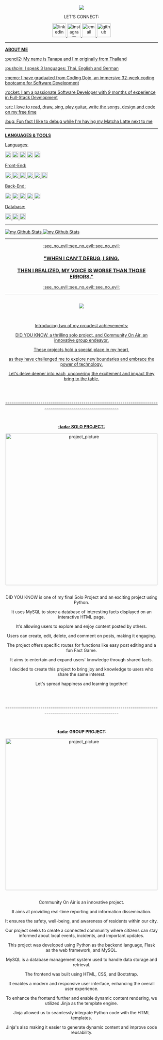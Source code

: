 <div align="center">
  <img src="https://capsule-render.vercel.app/api?text=WELCOME!&animation=blinking&type=waving&color=0:859DDA,100:F7ABBE&fontColor=ffffff"/>
  <p>LET'S CONNECT:</p>
    <a href="https://www.linkedin.com/in/tanapa-palmer"><img src="https://github-production-user-asset-6210df.s3.amazonaws.com/119079803/242725149-788e7d06-6aca-44a4-9580-524b4fc90407.png" alt="linkedin" width="45" height="45"/>
    <a href="https://www.instagram.com/ikq.tanapa/"><img src="https://github-production-user-asset-6210df.s3.amazonaws.com/119079803/242727252-120abc8f-a42d-4151-985b-fab587c8bcb1.png" alt="instagram" width="45" height="45"/>
    <a href="mailto:tanapa.palmer@gmail.com"><img src="https://github-production-user-asset-6210df.s3.amazonaws.com/119079803/242724866-4a4db4bf-aedb-449a-8bed-32d98199c719.png" alt="email" width="45" height="45"/>
    <a href="https://github.com/TanapaPalmer"><img src="https://cdn3.iconfinder.com/data/icons/brands-pack/240/github-512.png" alt="github" width="45" height="45"/>
</div>

<hr>

<div>
  <p><strong>ABOUT ME</strong></p>
  <p>:pencil2: My name is Tanapa and I'm originally from Thailand</p>
  <p>:pushpin: I speak 3 languages: Thai, English and German</p>
  <p>:memo: I have graduated from Coding Dojo, an immersive 32-week coding bootcamp for Software Development</p>
  <p>:rocket: I am a passionate Software Developer with 9 months of experience in Full-Stack Development</p>
  <p>:art: I love to read, draw, sing, play guitar, write the songs, design and code on my free time</p>
  <p>:bug: Fun fact I like to debug while I'm having my Matcha Latte next to me</p> 
</div>

<hr>

<div>
  <p><strong>LANGUAGES & TOOLS</strong></p>

  <p>Languages:</p>
    <img src="https://img.shields.io/badge/html-FAAFA2?logo=html5&logoColor=white&style=for-the-badge" alt="html" height="20"/>
    <img src="https://img.shields.io/badge/Css-C9E0EC?logo=css3&logoColor=white&style=for-the-badge" alt="css" height="20"/>
    <img src="https://img.shields.io/badge/python-9599B5?logo=python&logoColor=white&style=for-the-badge" alt="python" height="20"/>
    <img src="https://img.shields.io/badge/javascript-F7E3AF?logo=javascript&logoColor=white&style=for-the-badge" alt="javascript" height="20"/>
    <img src="https://img.shields.io/badge/java-D291BC?logo=java&logoColor=white&style=for-the-badge" alt="java" height="20"/>
  <p>Front-End:</p>
    <img src="https://img.shields.io/badge/react-53C6D9?logo=react&logoColor=white&style=for-the-badge" alt="react" height="20"/>
    <img src="https://img.shields.io/badge/jquery-D7BDAA?logo=jquery&logoColor=white&style=for-the-badge" alt="jquery" height="20"/>
    <img src="https://img.shields.io/badge/bootstrap-BCA8E6?logo=bootstrap&logoColor=white&style=for-the-badge" alt="bootstrap" height="20"/>
    <img src="https://img.shields.io/badge/ajax-85B1D4?logo=ajax&logoColor=white&style=for-the-badge" alt="ajax" height="20"/>
    <img src="https://img.shields.io/badge/json-CCE2CB?logo=json&logoColor=white&style=for-the-badge" alt="json" height="20"/>
    <img src="https://img.shields.io/badge/jinja-F2688A?logo=jinja&logoColor=white&style=for-the-badge" alt="jinja" height="20"/>
  <p>Back-End:</p>
    <img src="https://img.shields.io/badge/node.js-7ED9CA?logo=node.js&logoColor=white&style=for-the-badge" alt="node.js" height="20"/>
    <img src="https://img.shields.io/badge/express-F6EAC2?logo=express&logoColor=white&style=for-the-badge" alt="express" height="20"/>
    <img src="https://img.shields.io/badge/django-A0D098?logo=django&logoColor=white&style=for-the-badge" alt="django" height="20"/>
    <img src="https://img.shields.io/badge/flask-A3A6AD?logo=flask&logoColor=white&style=for-the-badge" alt="flask" height="20"/>
    <img src="https://img.shields.io/badge/oop-F7ABBE?logo=oop&logoColor=white&style=for-the-badge" alt="oop" height="20"/>
  <p>Database:</p>
    <img src="https://img.shields.io/badge/mysql-859DDA?logo=mysql&logoColor=white&style=for-the-badge" alt="mysql" height="20"/>
    <img src="https://img.shields.io/badge/mongodb-FFBE91?logo=mongodb&logoColor=white&style=for-the-badge" alt="mongodb" height="20"/>
    <img src="https://img.shields.io/badge/mongoose-CCBBCC?logo=mongoose&logoColor=white&style=for-the-badge" alt="mongoose" height="20"/>
</div>
 
<hr>

<img src="https://github-readme-stats.vercel.app/api?username=TanapaPalmer&show_icons=true&theme=calm" alt="my Github Stats"/>


<img src="https://github-readme-stats.vercel.app/api/top-langs?username=TanapaPalmer&show_icons=true&locale=en&layout=compact&theme=dracula" alt="my Github Stats"/>


<hr>
  
<div align="center">
  :see_no_evil::see_no_evil::see_no_evil:
  <h3>"WHEN I CAN'T DEBUG, I SING.
  <br><br>
  THEN I REALIZED, MY VOICE IS WORSE THAN THOSE ERRORS."</h3>
  :see_no_evil::see_no_evil::see_no_evil:
</div>

<hr>

<br>
<div align="center">
  <img src="https://capsule-render.vercel.app/api?type=soft&color=50:FEAD89,90:F1E0B0&height=90&section=header&text=my%20projects&fontSize=50&animation=twinkling&fontColor=ffffff"/>
  <br><br><br>
  <p>Introducing two of my proudest achievements:</p>
  <p>DID YOU KNOW, a thrilling solo project, and Community On Air, an innovative group endeavor.</p>
  <p>These projects hold a special place in my heart,</p>
  <p>as they have challenged me to explore new boundaries and embrace the power of technology.</p>
  <p>Let's delve deeper into each, uncovering the excitement and impact they bring to the table.</p>
  <br><br>
  <p>--------------------------------------------------------------------------------------------------------------------</p>
  <br>
  <p><strong>:tada: SOLO PROJECT:</strong></p>
  <a href="https://github.com/TanapaPalmer/SOLO-PROJECT"><img src="https://github.com/TanapaPalmer/SOLO-PROJECT/assets/119079803/6e5f2edb-a59a-4703-bf7a-5a3519b279f0" alt="project_picture" width="500"/></a>
  <br><br>
  <p>DID YOU KNOW is one of my final Solo Project and an exciting project using Python.</p>
  <p>It uses MySQL to store a database of interesting facts displayed on an interactive HTML page.</p>
  <p>It's allowing users to explore and enjoy content posted by others.</p>
  <p>Users can create, edit, delete, and comment on posts, making it engaging.</p>
  <p>The project offers specific routes for functions like easy post editing and a fun Fact Game.</p>
  <p>It aims to entertain and expand users' knowledge through shared facts.</p>
  <p>I decided to create this project to bring joy and knowledge to users who share the same interest.</p>
  <p>Let's spread happiness and learning together!</p>
  <br><br>
  <p>--------------------------------------------------------------------------------------------------------------------</p>
  <br>
  <p><strong>:tada: GROUP PROJECT:</strong></p>
  <a href="https://github.com/worldofpythons/CommunityOnAir"><img src="https://github.com/TanapaPalmer/TanapaPalmer/assets/119079803/b4321326-adf9-447e-8207-a17344d30392" alt="project_picture" width="500"/></a>
  <br><br>
  <p>Community On Air is an innovative project.</p>
  <p>It aims at providing real-time reporting and information dissemination.</p>
  <p>It ensures the safety, well-being, and awareness of residents within our city.</p>
  <p>Our project seeks to create a connected community where citizens can stay informed about local events, incidents, and important updates.</p>
  <p>This project was developed using Python as the backend language, Flask as the web framework, and MySQL.</p>
  <p>MySQL is a database management system used to handle data storage and retrieval.</p>
  <p>The frontend was built using HTML, CSS, and Bootstrap.</p>
  <p>It enables a modern and responsive user interface, enhancing the overall user experience.</p>
  <p>To enhance the frontend further and enable dynamic content rendering, we utilized Jinja as the template engine.</p>
  <p>Jinja allowed us to seamlessly integrate Python code with the HTML templates.</p>
  <p>Jinja's also making it easier to generate dynamic content and improve code reusability.</p>
</div>
  





